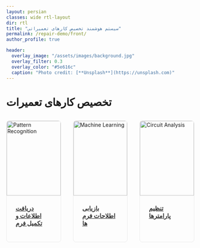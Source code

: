 ```yaml
---
layout: persian
classes: wide rtl-layout
dir: rtl
title: "سیستم هوشمند تخصیص کارهای تعمیراتی"
permalink: /repair-demo/front/
author_profile: true

header:
  overlay_image: "/assets/images/background.jpg"
  overlay_filter: 0.3
  overlay_color: "#5e616c"
  caption: "Photo credit: [**Unsplash**](https://unsplash.com)"
---
```


<div class="container">
  <div class="header">
    <h1>تخصیص کارهای تعمیرات</h1>
    <p> </p>
  </div>
  <div class="projects-grid">
    <div class="project-card">
      <a href="/repair-demo/index.html">
        <img src="{{ '/assets/schedulling/inputdata.jpg' | relative_url }}" 
             alt="Pattern Recognition" 
             class="project-image">
        <div class="project-content">
          <h3 class="project-title">دریافت اطلاعات و تکمیل فرم </h3>
        </div>
      </a>
    </div>
    <div class="project-card">
      <a href="/repair-demo/Infoshowing">
        <img src="{{ '/assets/schedulling/info.jpg' | relative_url }}" 
             alt="Machine Learning" 
             class="project-image">
        <div class="project-content">
          <h3 class="project-title">بازیابی اطلاحات فرم ها</h3>
        </div>
      </a>
    </div>
    <div class="project-card">
      <a href="/repair-demo/regparam">
        <img src="{{ '/assets/schedulling/param.JPG' | relative_url }}" 
             alt="Circuit Analysis" 
             class="project-image">
        <div class="project-content">
          <h3 class="project-title">تنظیم پارامترها</h3>
        </div>
      </a>
    </div>
    
  </div> <!-- project grid-->


  <div class="footer">
    
  </div>
</div>

<style>

.projects-grid {
  display: grid;
  grid-template-columns: repeat(3, 1fr);
  gap: 2rem; /* فاصله بین کارت‌ها */
  margin-top: 2rem;
}

.project-card {
  border: 1px solid #eaeaea;
  border-radius: 8px;
  overflow: hidden;
  transition: transform 0.3s ease, box-shadow 0.3s ease;
}

.project-card:hover {
  transform: translateY(-5px);
  box-shadow: 0 10px 20px rgba(0,0,0,0.1);
}

.project-image {
  width: 100%;
  height: 200px;
  object-fit: cover;
}

.project-content {
  padding: 1.5rem;
}

.project-title {
  margin-top: 0;
  color: #333;
}
</style>
